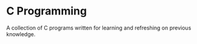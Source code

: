 # C Programming

A collection of C programs written for learning and refreshing on previous knowledge.
